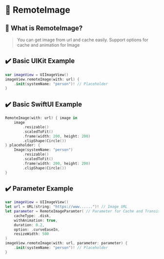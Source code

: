 # 🛜 RemoteImage

## 🤔 What is RemoteImage?
> You can get image from url and cache easily. 
Support options for cache and animation for Image 

## ✔️ Basic UIKit Example
```swift
var imageView = UIImageView() 
imageView.remoteImage(with: url) {
    .init(systemName: "person")! // Placeholder  
}
```

## ✔️ Basic SwiftUI Example
```swift
RemoteImage(with: url) { image in
    image
        .resizable()
        .scaledToFit()
        .frame(width: 200, height: 200)
        .clipShape(Circle())
} placeholder: {
    Image(systemName: "person")
        .resizable()
        .scaledToFit()
        .frame(width: 200, height: 200)
        .clipShape(Circle())
}
```

## ✔️ Parameter Example
```swift
var imageView = UIImageView()
let url = URL(string: "https://www......")! // Image URL
let parameter = RemoteImageParamter( // Parameter for Cache and Transition
    cacheType: .disk,
    withAnimation: true,
    duration: 0.2,
    option: .curveEaseIn,
    resizeWidth: 500
)
imageView.remoteImage(with: url, parameter: parameter) {
    .init(systemName: "person")! // Placeholder
}
```
